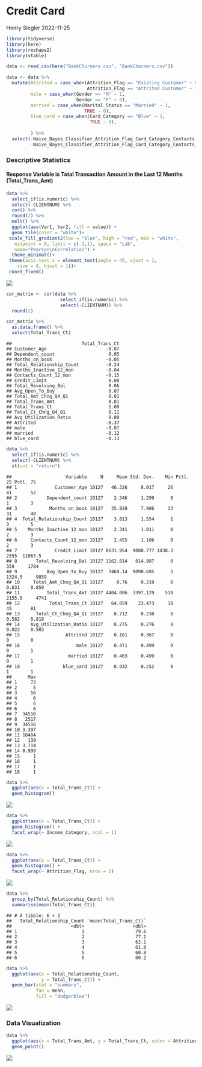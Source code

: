 Credit Card
================
Henry Siegler
2022-11-25

``` r
library(tidyverse)
library(here)
library(reshape2)
library(vtable)
```

``` r
data <- read_csv(here("BankChurners.csv", "BankChurners.csv"))
```

``` r
data <- data %>% 
  mutate(Attrited = case_when(Attrition_Flag == "Existing Customer" ~ 0,
                              Attrition_Flag == "Attrited Customer" ~ 1),
         male = case_when(Gender == "M" ~ 1,
                          Gender == "F" ~ 0),
         married = case_when(Marital_Status == "Married" ~ 1, 
                             TRUE ~ 0),
         blue_card = case_when(Card_Category == "Blue" ~ 1,
                               TRUE ~ 0),
         
         ) %>% 
  select(-Naive_Bayes_Classifier_Attrition_Flag_Card_Category_Contacts_Count_12_mon_Dependent_count_Education_Level_Months_Inactive_12_mon_1,
         -Naive_Bayes_Classifier_Attrition_Flag_Card_Category_Contacts_Count_12_mon_Dependent_count_Education_Level_Months_Inactive_12_mon_2)
```

### Descriptive Statistics

#### Response Variable is Total Transaction Amount in the Last 12 Months (Total_Trans_Amt)

``` r
data %>% 
  select_if(is.numeric) %>% 
  select(-CLIENTNUM) %>% 
  cor() %>% 
  round(2) %>% 
  melt() %>% 
  ggplot(aes(Var1, Var2, fill = value)) + 
  geom_tile(color = "white")+
 scale_fill_gradient2(low = "blue", high = "red", mid = "white", 
   midpoint = 0, limit = c(-1,1), space = "Lab", 
   name="Pearson\nCorrelation") +
  theme_minimal()+ 
 theme(axis.text.x = element_text(angle = 45, vjust = 1, 
    size = 8, hjust = 1))+
 coord_fixed()
```

![](Analysis_files/figure-gfm/unnamed-chunk-4-1.png)<!-- -->

``` r
cor_matrix <- cor(data %>% 
                    select_if(is.numeric) %>% 
                    select(-CLIENTNUM)) %>% 
  round(2)

cor_matrix %>% 
  as.data.frame() %>% 
  select(Total_Trans_Ct)
```

    ##                          Total_Trans_Ct
    ## Customer_Age                      -0.07
    ## Dependent_count                    0.05
    ## Months_on_book                    -0.05
    ## Total_Relationship_Count          -0.24
    ## Months_Inactive_12_mon            -0.04
    ## Contacts_Count_12_mon             -0.15
    ## Credit_Limit                       0.08
    ## Total_Revolving_Bal                0.06
    ## Avg_Open_To_Buy                    0.07
    ## Total_Amt_Chng_Q4_Q1               0.01
    ## Total_Trans_Amt                    0.81
    ## Total_Trans_Ct                     1.00
    ## Total_Ct_Chng_Q4_Q1                0.11
    ## Avg_Utilization_Ratio              0.00
    ## Attrited                          -0.37
    ## male                              -0.07
    ## married                           -0.12
    ## blue_card                         -0.13

``` r
data %>% 
  select_if(is.numeric) %>% 
  select(-CLIENTNUM) %>% 
  st(out = "return")
```

    ##                    Variable     N     Mean Std. Dev.    Min Pctl. 25 Pctl. 75
    ## 1              Customer_Age 10127   46.326     8.017     26       41       52
    ## 2           Dependent_count 10127    2.346     1.299      0        1        3
    ## 3            Months_on_book 10127   35.928     7.986     13       31       40
    ## 4  Total_Relationship_Count 10127    3.813     1.554      1        3        5
    ## 5    Months_Inactive_12_mon 10127    2.341     1.011      0        2        3
    ## 6     Contacts_Count_12_mon 10127    2.455     1.106      0        2        3
    ## 7              Credit_Limit 10127 8631.954  9088.777 1438.3     2555  11067.5
    ## 8       Total_Revolving_Bal 10127 1162.814   814.987      0      359     1784
    ## 9           Avg_Open_To_Buy 10127  7469.14  9090.685      3   1324.5     9859
    ## 10     Total_Amt_Chng_Q4_Q1 10127     0.76     0.219      0    0.631    0.859
    ## 11          Total_Trans_Amt 10127 4404.086  3397.129    510   2155.5     4741
    ## 12           Total_Trans_Ct 10127   64.859    23.473     10       45       81
    ## 13      Total_Ct_Chng_Q4_Q1 10127    0.712     0.238      0    0.582    0.818
    ## 14    Avg_Utilization_Ratio 10127    0.275     0.276      0    0.023    0.503
    ## 15                 Attrited 10127    0.161     0.367      0        0        0
    ## 16                     male 10127    0.471     0.499      0        0        1
    ## 17                  married 10127    0.463     0.499      0        0        1
    ## 18                blue_card 10127    0.932     0.252      0        1        1
    ##      Max
    ## 1     73
    ## 2      5
    ## 3     56
    ## 4      6
    ## 5      6
    ## 6      6
    ## 7  34516
    ## 8   2517
    ## 9  34516
    ## 10 3.397
    ## 11 18484
    ## 12   139
    ## 13 3.714
    ## 14 0.999
    ## 15     1
    ## 16     1
    ## 17     1
    ## 18     1

``` r
data %>% 
  ggplot(aes(x = Total_Trans_Ct)) + 
  geom_histogram()
```

![](Analysis_files/figure-gfm/unnamed-chunk-7-1.png)<!-- -->

``` r
data %>% 
  ggplot(aes(x = Total_Trans_Ct)) + 
  geom_histogram() + 
  facet_wrap(~ Income_Category, ncol = 1)
```

![](Analysis_files/figure-gfm/unnamed-chunk-8-1.png)<!-- -->

``` r
data %>% 
  ggplot(aes(x = Total_Trans_Ct)) + 
  geom_histogram() + 
  facet_wrap(~ Attrition_Flag, nrow = 2)
```

![](Analysis_files/figure-gfm/unnamed-chunk-9-1.png)<!-- -->

``` r
data %>% 
  group_by(Total_Relationship_Count) %>% 
  summarise(mean(Total_Trans_Ct))
```

    ## # A tibble: 6 × 2
    ##   Total_Relationship_Count `mean(Total_Trans_Ct)`
    ##                      <dbl>                  <dbl>
    ## 1                        1                   79.6
    ## 2                        2                   77.1
    ## 3                        3                   62.1
    ## 4                        4                   61.8
    ## 5                        5                   60.8
    ## 6                        6                   60.2

``` r
data %>% 
  ggplot(aes(x = Total_Relationship_Count,
             y = Total_Trans_Ct)) + 
  geom_bar(stat = "summary",
           fun = mean,
           fill = "dodgerblue")
```

![](Analysis_files/figure-gfm/unnamed-chunk-10-1.png)<!-- -->

### Data Visualization

``` r
data %>% 
  ggplot(aes(x = Total_Trans_Amt, y = Total_Trans_Ct, color = Attrition_Flag)) + 
  geom_point()
```

![](Analysis_files/figure-gfm/unnamed-chunk-11-1.png)<!-- -->
